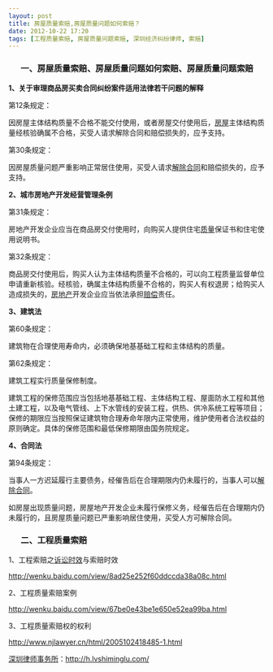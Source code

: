 ```yaml
---
layout: post
title: 房屋质量索赔,房屋质量问题如何索赔？
date: 2012-10-22 17:20
tags: [工程质量索赔, 房屋质量问题索赔, 深圳经济纠纷律师, 索赔]
---
```

<ol>
<h3>一、房屋质量索赔、房屋质量问题如何索赔、房屋质量问题索赔</h3>
</ol>
<strong>1、关于审理商品房买卖合同纠纷案件适用法律若干问题的解释</strong>

第12条规定：

因房屋主体结构质量不合格不能交付使用，或者房屋交付使用后，<a href="http://h.lvshiminglu.com/law/898.html">房屋</a>主体结构质量经核验确属不合格，买受人请求解除合同和赔偿损失的，应予支持。

第30条规定：

因房屋质量问题严重影响正常居住使用，买受人请求<a href="http://h.lvshiminglu.com/law/858.html">解除合同</a>和赔偿损失的，应予支持。

<strong>2、城市房地产开发经营管理条例</strong>

第31条规定：

房地产开发企业应当在商品房交付使用时，向购买人提供住宅<a href="http://h.lvshiminglu.com/law/734.html">质量</a>保证书和住宅使用说明书。

第32条规定：

商品房交付使用后，购买人认为主体结构质量不合格的，可以向工程质量监督单位申请重新核验。经核验，确属主体结构质量不合格的，购买人有权退房；给购买人造成损失的，<a href="http://h.lvshiminglu.com/law/204.html">房地产</a>开发企业应当依法承担<a href="http://h.lvshiminglu.com/law/192.html">赔偿</a>责任。

<strong>3、建筑法</strong>

第60条规定：

建筑物在合理使用寿命内，必须确保地基基础工程和主体结构的质量。

第62条规定：

建筑工程实行质量保修制度。

建筑工程的保修范围应当包括地基基础工程、主体结构工程、屋面防水工程和其他土建工程，以及电气管线、上下水管线的安装工程，供热、供冷系统工程等项目；保修的期限应当按照保证建筑物合理寿命年限内正常使用，维护使用者合法权益的原则确定。具体的保修范围和最低保修期限由国务院规定。

<strong>4、合同法</strong>

第94条规定：

当事人一方迟延履行主要债务，经催告后在合理期限内仍未履行的，当事人可以<a href="http://h.lvshiminglu.com/law/175.html">解除合同</a>。

如房屋出现质量问题，房屋地产开发企业未履行保修义务，经催告后在合理期内仍未履行的，且房屋质量问题已严重影响居住使用，买受人方可解除合同。
<ol>
<h3>二、工程质量索赔</h3>
</ol>
1、工程索赔之<a href="http://h.lvshiminglu.com/law/92.html">诉讼时效</a>与索赔时效

http://wenku.baidu.com/view/8ad25e252f60ddccda38a08c.html

2、工程质量索赔案例

http://wenku.baidu.com/view/67be0e43be1e650e52ea99ba.html

3、工程质量索赔权的权利

http://www.njlawyer.cn/html/2005102418485-1.html

<a href="http://h.lvshiminglu.com/">深圳律师事务所</a>：<a href="http://h.lvshiminglu.com/">http://h.lvshiminglu.com/</a>

